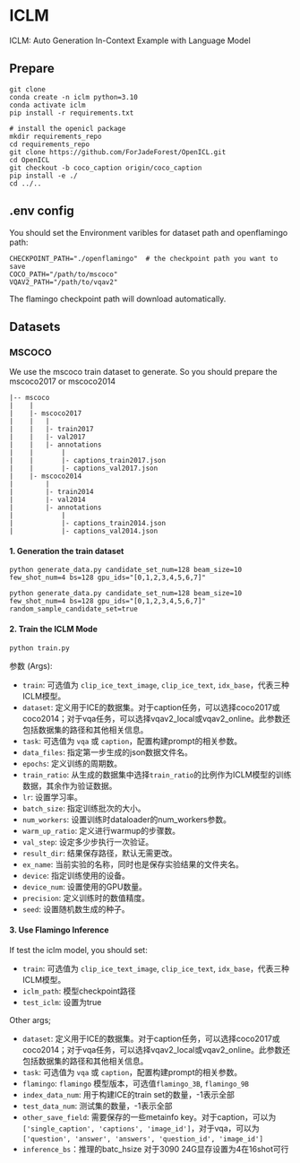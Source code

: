# ICLM
ICLM: Auto Generation In-Context Example with Language Model

## Prepare
```
git clone 
conda create -n iclm python=3.10
conda activate iclm
pip install -r requirements.txt

# install the openicl package
mkdir requirements_repo
cd requirements_repo
git clone https://github.com/ForJadeForest/OpenICL.git
cd OpenICL
git checkout -b coco_caption origin/coco_caption
pip install -e ./
cd ../..
```

## .env config
You should set the Environment varibles for dataset path and openflamingo path:
```
CHECKPOINT_PATH="./openflamingo"  # the checkpoint path you want to save
COCO_PATH="/path/to/mscoco"
VQAV2_PATH="/path/to/vqav2"
```
The flamingo checkpoint path will download automatically.


## Datasets
### MSCOCO
We use the mscoco train dataset to generate. 
So you should prepare the mscoco2017 or mscoco2014

```
|-- mscoco
|    |
|    |- mscoco2017
|    |   |
|    |   |- train2017
|    |   |- val2017
|    |   |- annotations
|    |       |
|    |       |- captions_train2017.json
|    |       |- captions_val2017.json
|    |- mscoco2014
|        |
|        |- train2014
|        |- val2014
|        |- annotations
|            |
|            |- captions_train2014.json
|            |- captions_val2014.json
```

#### 1. Generation the train dataset

```
python generate_data.py candidate_set_num=128 beam_size=10 few_shot_num=4 bs=128 gpu_ids="[0,1,2,3,4,5,6,7]"

python generate_data.py candidate_set_num=128 beam_size=10 few_shot_num=4 bs=128 gpu_ids="[0,1,2,3,4,5,6,7]" random_sample_candidate_set=true

```

#### 2. Train the ICLM Mode
```
python train.py
```
参数 (Args):
- `train`: 可选值为 `clip_ice_text_image`, `clip_ice_text`, `idx_base`，代表三种ICLM模型。
- `dataset`: 定义用于ICE的数据集。对于caption任务，可以选择coco2017或coco2014；对于vqa任务，可以选择vqav2_local或vqav2_online。此参数还包括数据集的路径和其他相关信息。
- `task`: 可选值为 `vqa` 或 `caption`，配置构建prompt的相关参数。
- `data_files`: 指定第一步生成的json数据文件名。
- `epochs`: 定义训练的周期数。
- `train_ratio`: 从生成的数据集中选择`train_ratio`的比例作为ICLM模型的训练数据，其余作为验证数据。
- `lr`: 设置学习率。
- `batch_size`: 指定训练批次的大小。
- `num_workers`: 设置训练时dataloader的num_workers参数。
- `warm_up_ratio`: 定义进行warmup的步骤数。
- `val_step`: 设定多少步执行一次验证。
- `result_dir`: 结果保存路径，默认无需更改。
- `ex_name`: 当前实验的名称，同时也是保存实验结果的文件夹名。
- `device`: 指定训练使用的设备。
- `device_num`: 设置使用的GPU数量。
- `precision`: 定义训练时的数值精度。
- `seed`: 设置随机数生成的种子。


#### 3. Use Flamingo Inference
If test the iclm model, you should set:
- `train`: 可选值为 `clip_ice_text_image`, `clip_ice_text`, `idx_base`，代表三种ICLM模型。
- `iclm_path`: 模型checkpoint路径
- `test_iclm`: 设置为true

Other args;
- `dataset`: 定义用于ICE的数据集。对于caption任务，可以选择coco2017或coco2014；对于vqa任务，可以选择vqav2_local或vqav2_online。此参数还包括数据集的路径和其他相关信息。
- `task`: 可选值为 `vqa` 或 `caption`，配置构建prompt的相关参数。
- `flamingo`: `flamingo` 模型版本，可选值`flamingo_3B`, `flamingo_9B`
- `index_data_num`: 用于构建ICE的train set的数量，-1表示全部
- `test_data_num`: 测试集的数量，-1表示全部
- `other_save_field`: 需要保存的一些metainfo key。对于caption，可以为`['single_caption', 'captions', 'image_id']`，对于vqa，可以为`['question', 'answer', 'answers', 'question_id', 'image_id']`
- `inference_bs`：推理的batc_hsize 对于3090 24G显存设置为4在16shot可行